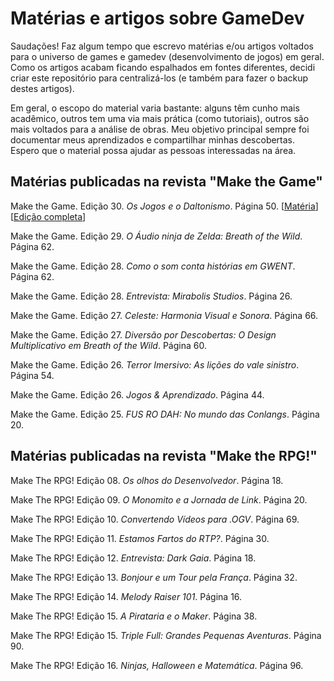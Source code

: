 # Matérias e artigos sobre GameDev
Saudações! 
Faz algum tempo que escrevo matérias e/ou artigos voltados para o universo de games e gamedev (desenvolvimento de jogos) em geral. 
Como os artigos acabam ficando espalhados em fontes diferentes, decidi criar este repositório para centralizá-los (e também para fazer o backup destes artigos). 

Em geral, o escopo do material varia bastante: alguns têm cunho mais acadêmico, outros tem uma via mais prática (como tutoriais), outros são mais voltados para a análise de obras. Meu objetivo principal sempre foi documentar meus aprendizados e compartilhar minhas descobertas. Espero que o material possa ajudar as pessoas interessadas na área.

## Matérias publicadas na revista "Make the Game"
Make the Game. Edição 30. *Os Jogos e o Daltonismo*. Página 50. [[Matéria](https://archive.org/details/os-jogos-e-o-daltonismo)] [[Edição completa](https://condadobraveheart.com/Portal/Make_The_Game/MakeTheGame%2330.pdf)]

Make the Game. Edição 29. *O Áudio ninja de Zelda: Breath of the Wild*. Página 62.

Make the Game. Edição 28. *Como o som conta histórias em GWENT*. Página 62.

Make the Game. Edição 28. *Entrevista: Mirabolis Studios*. Página 26.

Make the Game. Edição 27. *Celeste: Harmonia Visual e Sonora*. Página 66.

Make the Game. Edição 27. *Diversão por Descobertas: O Design Multiplicativo em Breath of the Wild*. Página 60. 

Make the Game. Edição 26. *Terror Imersivo: As lições do vale sinistro*. Página 54.

Make the Game. Edição 26. *Jogos & Aprendizado*. Página 44.

Make the Game. Edição 25. *FUS RO DAH: No mundo das Conlangs*. Página 20.

## Matérias publicadas na revista "Make the RPG!"
Make The RPG! Edição 08. *Os olhos do Desenvolvedor*. Página 18.

Make The RPG! Edição 09. *O Monomito e a Jornada de Link*. Página 20.

Make The RPG! Edição 10. *Convertendo Vídeos para .OGV*. Página 69.

Make The RPG! Edição 11. *Estamos Fartos do RTP?*. Página 30.

Make The RPG! Edição 12. *Entrevista: Dark Gaia*. Página 18.

Make The RPG! Edição 13. *Bonjour e um Tour pela França*. Página 32.

Make The RPG! Edição 14. *Melody Raiser 101*. Página 16.

Make The RPG! Edição 15. *A Pirataria e o Maker*. Página 38.

Make The RPG! Edição 15. *Triple Full: Grandes Pequenas Aventuras*. Página 90.

Make The RPG! Edição 16. *Ninjas, Halloween e Matemática*. Página 96.
